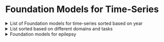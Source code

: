# Foundation Models for Time-Series

<details>
  <summary> List of Foundation models for time-series sorted based on year </summary>

  👉 [Read more](sorted_yearly.md)

</details>

<details>
  <summary>  List sorted based on  different domains and tasks </summary>

  👉 [Read more](sorted_domain_task.md)

</details>


<details>
  <summary>  Foundation models for epilepsy </summary>

  👉 [Read more](foundation_Model_Epilepsy.md)

</details>
